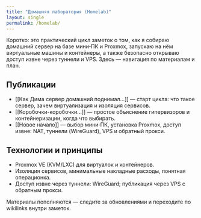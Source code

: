 ```yaml
---
title: "Домашняя лаборатория (Homelab)"
layout: single
permalink: /homelab/
---
```


Коротко: это практический цикл заметок о том, как я собираю домашний сервер на базе мини‑ПК и Proxmox, запускаю на нём виртуальные машины и контейнеры, а также безопасно открываю доступ извне через туннели и VPS. Здесь — навигация по материалам и план.

## Публикации
- [[Как Дима сервер домашний поднимал...]] — старт цикла: что такое сервер, зачем виртуализация и изоляция сервисов.
- [[Коробочки-коробочки...]] — простое объяснение гипервизоров и контейнеризации, когда что выбирать.
- [[Новое начало]] — выбор мини‑ПК, установка Proxmox, доступ извне: NAT, туннели (WireGuard), VPS и обратный прокси.

## Технологии и принципы
- Proxmox VE (KVM/LXC) для виртуалок и контейнеров.
- Изоляция сервисов, минимальные накладные расходы, понятная операционка.
- Доступ извне через туннели: WireGuard; публикация через VPS с обратным прокси.



Материалы пополняются — следите за обновлениями и переходите по wikilinks внутри заметок.
